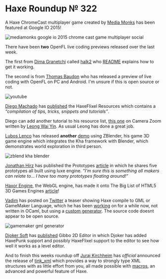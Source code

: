 [_template]: ../templates/roundup.html
[date]: / "2015-05-30 11:15:00"
[modified]: / "2015-05-30 11:15:00"
[published]: / "2015-05-30 11:15:00"
[“”]: a ""
# Haxe Roundup № 322

A Haxe ChromeCast multiplayer game created by [Media Monks][tw1] has been
featured at Google IO 2015!

![mediamonks google io 2015 chrome cast game multiplayer social](/img/322/mediamonks.jpg "MediaMonks ChromeCast game featured at GoogleIO 2015!")

There have been **two** OpenFL live coding previews released over the last week.

The first from [Dima Granetchi][gh1] called [halk2][l1] who [README][l2] explains
how to get it working.

The second is from [Thomas Baudon][tw2] who has released a preview of live coding
with OpenFL on PC and Android. I'm unsure if this is open source or not.

![youtube](6wBNONffpb8)

[Diego Machado][tw3] has [published][l3] the HaxeFlixel Resources which contains a
_“compilation of tips, tricks, snippets and tutorials”_.

Diego can add another tutorial to his resource list, [this one][l4] on Camera Zoom
written by [Leong Wai Yin][tw4]. As usual Leong has done a great job.

[Lubos Lenco][tw5] has released **another** [demo][l5] using ZBlender, his game
3D game engine which integrates the Kha framework with Blender, which demonstrates
world exploration in third person.

![zblend kha blender](/img/322/zblend.png "Third person world exploration Blender scene")

[Jonathan Hirz][tw6] has published the Prototypes [article][l6] in which he shares
five prototypes all built using luxe engine. _“I’m sure this is something all 
makers can relate to… I have too many prototypes floating around!”_

[Haxor Engine][tw7], the WebGL engine, has made it onto The Big List of HTML5 3D
Games Engines [article][l7]!

[Vadim][tw8] has posted on [Twitter][l8] a teaser showing Haxe compile to GML or
GameMaker Language, which he has been [working][l9] on for a while now, not written
in OCaml, but using a [custom generator][l10]. The source code doesnt appear to be
open source.

![gamemaker gml generator](/img/322/gml.png "GameMaker Language Generator for Haxe")

[Djoker Soft][tw9] has [published][l11] Gibbo 2D Editor in which Djoker has added
HaxePunk support and possibly HaxeFlixel support to the editor to see how well
it works as a level editor.

And to finish this weeks roundup off [Juraj Kirchheim][tw10] has _official_ 
announced the release of [tink_xml][l12] which provides a way to strongly 
type XML structures with as little effort from you, all made possible with 
[macros][l13], an advanced and powerful feature of Haxe.

[gh1]: https://github.com/profelis "@profelis"

[tw10]: https://twitter.com/back2dos "@back2dos"
[tw9]: https://twitter.com/djokersoft "@djokersoft"
[tw8]: https://twitter.com/YellowAfterlife "@YellowAfterlife"
[tw7]: https://twitter.com/HaxorEngine "@HaxorEngine"
[tw6]: https://twitter.com/jonathanhirz "@jonathanhirz"
[tw5]: https://twitter.com/luboslenco "@luboslenco"
[tw4]: https://twitter.com/laxa88 "@laxa88"
[tw3]: https://twitter.com/diegomac "@diegomac"
[tw2]: https://twitter.com/thomas_baudon "@thomas_baudon"
[tw1]: https://twitter.com/MediaMonks "@MediaMonks"

[l13]: http://haxe.org/manual/macro.html "Haxe Macro Documentation"
[l12]: https://github.com/haxetink/tink_xml#tinkerbell-xml-library "Tink Xml on GitHub"
[l11]: https://djokergames.wordpress.com/2015/05/30/gibbo-2d-editor/ "Gibbo 2D Editor"
[l10]: http://api.haxe.org/haxe/macro/JSGenApi.html "Custom JavaScript Generator"
[l9]: https://twitter.com/YellowAfterlife/status/602892433865715712 "Haxe and GML"
[l8]: https://twitter.com/YellowAfterlife/status/602585001415311361 "Haxe compiling to GML"
[l7]: http://www.gamepix.com/blog/the-big-list-of-html5-3d-games-engines/ "The Big List of HTML5 3D Games Engines"
[l6]: http://jonathanhirz.com/prototypes/ "Luxe Engine Prototypes"
[l5]: http://zblend.org/examples/third_person/ "Third person world exploration with Kha + Blender = ZBlend"
[l4]: http://coinflipstudios.com/devblog/?p=391 "HaxeFlixel Tutorial - Camera Zoom"
[l3]: https://github.com/diegomachado/HaxeFlixel-Resources/wiki "HaxeFlixel Resources"
[l2]: https://github.com/profelis/halk2#readme "Halk2 README"
[l1]: https://github.com/profelis/halk2 "Halk2 on GitHub"